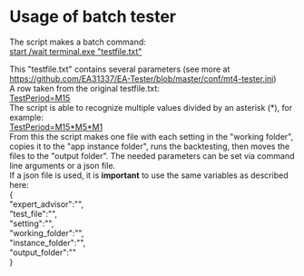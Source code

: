 # Usage of batch tester
The script makes a batch command:<br>
<u>start /wait terminal.exe "testfile.txt"</u><br>

This "testfile.txt" contains several parameters (see more at https://github.com/EA31337/EA-Tester/blob/master/conf/mt4-tester.ini)<br>
A row taken from the original testfile.txt:<br>
<u>TestPeriod=M15</u><br>
The script is able to recognize multiple values divided by an asterisk (\*), for example:<br>
<u>TestPeriod=M15\*M5\*M1</u><br>
From this the script makes one file with each setting in the "working folder", copies it to 
the "app instance folder", runs the backtesting, then moves the files to the 
"output folder". The needed parameters can be set via command line arguments or a json file.<br>
If a json file is used, it is **important** to use the same variables as described here:<br> 
{<br>
	"expert_advisor":"",<br>
	"test_file":"",<br>
	"setting":"",<br>
	"working_folder":"",<br>
	"instance_folder":"",<br>
	"output_folder":""<br>
}<br>